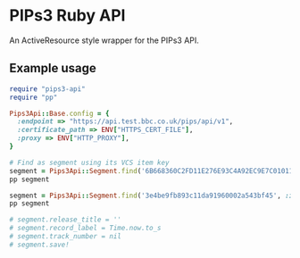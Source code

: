 PIPs3 Ruby API
==============

An ActiveResource style wrapper for the PIPs3 API.


Example usage
-------------

```ruby
require "pips3-api"
require "pp"

Pips3Api::Base.config = {
  :endpoint => "https://api.test.bbc.co.uk/pips/api/v1",
  :certificate_path => ENV["HTTPS_CERT_FILE"],
  :proxy => ENV["HTTP_PROXY"],
}

# Find as segment using its VCS item key
segment = Pips3Api::Segment.find('6B668360C2FD11E276E93C4A92EC9E7C01011008', :identifier_type => 'item_key')
pp segment

segment = Pips3Api::Segment.find('3e4be9fb893c11da91960002a543bf45', :identifier_type => 'item_key')
pp segment

# segment.release_title = ''
# segment.record_label = Time.now.to_s
# segment.track_number = nil
# segment.save!
```

